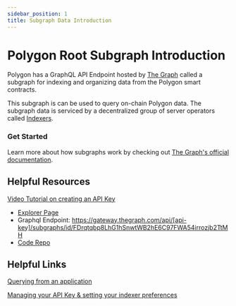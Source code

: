 ```yaml
---
sidebar_position: 1
title: Subgraph Data Introduction
---
```


# Polygon Root Subgraph Introduction

Polygon has a GraphQL API Endpoint hosted by [The Graph](https://thegraph.com/docs/about/introduction#what-the-graph-is) called a subgraph for indexing and organizing data from the Polygon smart contracts.

This subgraph is can be used to query on-chain Polygon data. The subgraph data is serviced by a decentralized group of server operators called [Indexers](https://thegraph.com/docs/en/network/indexing/).

### Get Started

Learn more about how subgraphs work by checking out [The Graph's official documentation](https://thegraph.com/docs/en/). 


## Helpful Resources

[Video Tutorial on creating an API Key](https://www.youtube.com/watch?v=UrfIpm-Vlgs)

- [Explorer Page](https://thegraph.com/explorer/subgraph?id=FDrqtqbp8LhG1hSnwtWB2hE6C97FWA54irrozjb2TtMH&view=Overview)
- Graphql Endpoint: https://gateway.thegraph.com/api/[api-key]/subgraphs/id/FDrqtqbp8LhG1hSnwtWB2hE6C97FWA54irrozjb2TtMH
- [Code Repo](https://github.com/maticnetwork/subgraphs)

## Helpful Links

[Querying from an application](https://thegraph.com/docs/en/developer/querying-from-your-app/) 

[Managing your API Key & setting your indexer preferences](https://thegraph.com/docs/en/studio/managing-api-keys/ )
